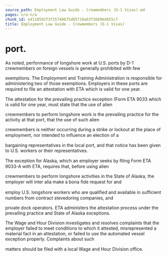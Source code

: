 ```yaml
---
source_path: Employment Law Guide - Crewmembers (D-1 Visas).md
pages: n/a-n/a
chunk_id: e4110592f3f35740675d85710a63f26096d655c7
title: Employment Law Guide - Crewmembers (D-1 Visas)
---
```

# port.

As noted, performance of longshore work at U.S. ports by D-1 crewmembers on foreign vessels is generally prohibited with few

exemptions. The Employment and Training Administration is responsible for administering two of those exemptions. Employers in these ports are required to ﬁle an attestation with ETA which is valid for one year.

The attestation for the prevailing practice exception (Form ETA 9033 which is valid for one year, must state that the use of alien

crewmembers to perform longshore work is the prevailing practice for the activity at that port, that the use of such alien

crewmembers is neither occurring during a strike or lockout at the place of employment, nor intended to inﬂuence an election of a

bargaining representatives in the local port, and that notice has been given to U.S. workers or their representatives.

The exception for Alaska, which an employer seeks by ﬁling Form ETA 9033-A with ETA, requires that, before using alien

crewmembers to perform longshore activities in the State of Alaska, the employer will inter alia make a bona ﬁde request for and

employ U.S. longshore workers who are qualiﬁed and available in suﬃcient numbers from contract stevedoring companies, and

private dock operators. ETA administers the attestation process under the prevailing practice and State of Alaska exceptions.

The Wage and Hour Division investigates and resolves complaints that the employer failed to meet conditions to which it attested, misrepresented a material fact in an attestation, or failed to use the automated vessel exception properly. Complaints about such

matters should be ﬁled with a local Wage and Hour Division oﬃce.
